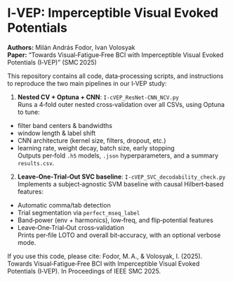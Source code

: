 # I‑VEP: Imperceptible Visual Evoked Potentials

**Authors:** Milán András Fodor, Ivan Volosyak  
**Paper:** “Towards Visual‑Fatigue‑Free BCI with Imperceptible Visual Evoked Potentials (I‑VEP)” (SMC 2025)

This repository contains all code, data‑processing scripts, and instructions to reproduce the two main pipelines in our I‑VEP study:

1. **Nested CV + Optuna + CNN**: `I-cVEP_ResNet-CNN_NCV.py`  
  Runs a 4‑fold outer nested cross‑validation over all CSVs, using Optuna to tune:
  - filter band centers & bandwidths
  - window length & label shift
  - CNN architecture (kernel size, filters, dropout, etc.)
  - learning rate, weight decay, batch size, early stopping  
  Outputs per‑fold `.h5` models, `.json` hyperparameters, and a summary `results.csv`.

2. **Leave‑One‑Trial‑Out SVC baseline**: `I-cVEP_SVC_decodability_check.py`
  Implements a subject‑agnostic SVM baseline with causal Hilbert‑based features:
  - Automatic comma/tab detection
  - Trial segmentation via `perfect_mseq_label`
  - Band‑power (env + harmonics), low‑freq, and flip‑potential features
  - Leave‑One‑Trial‑Out cross‑validation  
  Prints per‑file LOTO and overall bit‑accuracy, with an optional verbose mode.


If you use this code, please cite:
Fodor, M. A., & Volosyak, I. (2025).
Towards Visual‑Fatigue‑Free BCI with Imperceptible Visual Evoked Potentials (I‑VEP). In Proceedings of IEEE SMC 2025.
